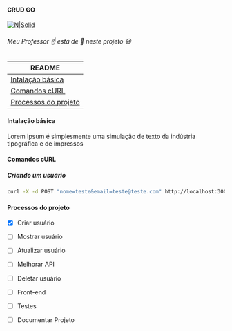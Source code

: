 #### CRUD GO
[![N|Solid](http://kspviswa.github.io/assets/images/me_gopher.png)](http://kspviswa.github.io/assets/images/me_gopher.png)
###### Meu Professor ☝️ está de 👀 neste projeto 😆

|README |
| ------ |
| [Intalação básica](#Intalação-básica) |
| [Comandos cURL](#Comandos-cURL) |
| [Processos do projeto](#Processos-do-projeto) |


#### Intalação básica
Lorem Ipsum é simplesmente uma simulação de texto da indústria tipográfica e de impressos

#### Comandos cURL
##### Criando um usuário

```sh
curl -X -d POST "nome=teste&email=teste@teste.com" http://localhost:3000/v1/usuarios
```

#### Processos do projeto

- [x] Criar usuário
- [ ] Mostrar usuário
- [ ] Atualizar usuário
- [ ] Melhorar API
- [ ] Deletar usuário
- [ ] Front-end
- [ ] Testes
- [ ] Documentar Projeto

